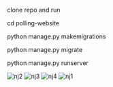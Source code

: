 clone repo and run

cd polling-website

python manage.py makemigrations

python manage.py migrate

python manage.py runserver

![nj2](https://github.com/user-attachments/assets/17c59389-0d87-413d-837d-39db85e1ef20)
![nj3](https://github.com/user-attachments/assets/ccd53b04-0088-4ec6-b6cf-82905b2c3f1b)
![nj4](https://github.com/user-attachments/assets/c0de3edf-8439-41cb-bb26-80a1d2e251eb)
![nj1](https://github.com/user-attachments/assets/c177bf78-e611-4d1f-9e4c-d3fba3970686)
